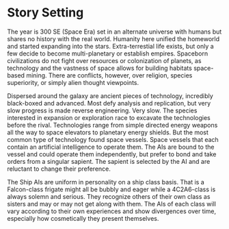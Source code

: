 # Story Setting

The year is 300 SE (Space Era) set in an alternate universe with humans but shares no history with the real world.
Humanity here unified the homeworld and started expanding into the stars.
Extra-terrestial life exists, but only a few decide to become multi-planetary or establish empires.
Spaceborn civilizations do not fight over resources or colonization of planets, as technology and the vastness of space allows for building habitats space-based mining.
There are conflicts, however, over religion, species superiority, or simply alien thought viewpoints.

Dispersed around the galaxy are ancient pieces of technology, incredibly black-boxed and advanced. Most defy analysis and replication, but very slow progress is made reverse engineering. Very slow.
The species interested in expansion or exploration race to excavate the technologies before the rival.
Technologies range from simple directed energy weapons all the way to space elevators to planetary energy shields.
But the most common type of technology found space vessels. Space vessels that each contain an artificial intelligence to operate them.
The AIs are bound to the vessel and could operate them independently, but prefer to bond and take orders from a singular sapient.
The sapient is selected by the AI and are reluctant to change their preference.

The Ship AIs are uniform in personality on a ship class basis. That is a Falcon-class frigate might all be bubbly and eager while a 4C2A6-class is always solemn and serious.
They recognize others of their own class as sisters and may or may not get along with them.
The AIs of each class will vary according to their own experiences and show divergences over time, especially how cosmetically they present themselves.
